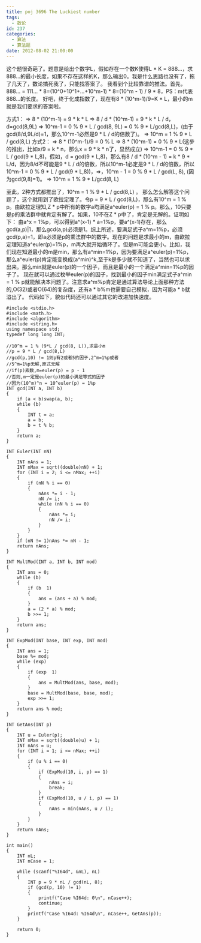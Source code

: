 ```yaml
---
title: poj 3696 The Luckiest number
tags:
  - 数论
id: 237
categories:
  - 算法 
  - 算法题
date: 2012-08-02 21:00:00
---
```


这个题很奇葩了。题意是给出个数字L，假如存在一个数K使得L * K = 888...，求888...的最小长度，如果不存在这样的K，那么输出0。我是什么思路也没有了，拖了几天了，数论搞死我了，只能找答案了。
我看到个比较靠谱的推法。首先，888... = 111... * 8=(10^0+10^1+...+10^m-1) * 8=(10^m - 1) / 9 * 8，PS：m代表888...的长度。
好吧，终于化成指数了，现在有8 * (10^m-1)/9=K * L，最小的m就是我们要求的答案啦。

方式1：
=> 8 * (10^m-1) = 9 * k * L
=> 8 / d * (10^m-1) = 9 * k * L / d，d=gcd(8,9L)
=> 10^m-1 = 0 % 9 * L / gcd(8, 9L) = 0 % 9 * L/gcd(8,L)，(由于gcd(8/d,9L/d)=1，那么10^m-1必然是9 * L / d的倍数了)。
=> 10^m = 1 % 9 * L / gcd(8,L)
方式2：
=> 8 * (10^m-1)/9 = 0 % L
=> 8 * (10^m-1) = 0 % 9 * L(这步的推出，比如x/9 = k * n，那么x = 9 * k * n了，显然成立)
=> 10^m-1 = 0 % 9 * L / gcd(9 * L,8)，假如，d = gcd(9 * L,8)，那么有8 / d * (10^m - 1) = k * 9 * L/d，因为8/d不可能是9 * L / d的倍数，所以10^m-1必定是9 * L / d的倍数，所以10^m-1 = 0 % 9 * L / gcd(9 * L,8))，=>，10^m - 1 = 0 % 9 * L / gcd(L, 8),
(因为gcd(9,8)=1)。
=> 10^m = 1 % 9 * L/gcd(8, L)

至此，2种方式都推出了，10^m = 1 % 9 * L / gcd(8,L) 。
那么怎么解答这个问题了，这个就用到了欧拉定理了。令p = 9 * L / gcd(8,L)，那么有10^m = 1 % p。由欧拉定理知,Z * p中所有的数字a均满足a^euler(p) = 1 % p。那么，10只要是p的乘法群中就肯定有解了。如果，10不在Z * p中了，肯定是无解的。证明如下：
由a^x = 1%p，可以得到a^(x-1) * a=1%p，要a^(x-1)存在，那么gcd(a,p)|1，那么gcd(a,p)必须是1。综上所述，要满足式子a^m=1%p，必须gcd(p,a)=1，即a必须是p的乘法群中的数字。现在的问题是求最小的m，由欧拉定理知道a^euler(p)=1%p，m再大就开始循环了。但是m可能会更小。比如，我们现在知道最小的m是min，那么有a^min=1%p，因为要满足a^euler(p)=1%p，那么a^euler(p)肯定能变换成(a^min)^k,至于k是多少就不知道了，当然也可以求出来。那么min就是euler(p)的一个因子，而且是最小的一个满足a^min=1%p的因子了。
现在就可以通过枚举euler(p)的因子，找到最小的因子min满足式子a^min = 1 % p就能解决本问题了。注意求a^m%p肯定是通过算法导论上面那种方法的,O(32)或者O(64)的复杂度，还有a * b%m也需要自己模拟，因为可能a * b就溢出了。
代码如下，貌似代码还可以通过其它的改进加快速度。

``` stylus
#include <stdio.h>
#include <math.h>
#include <algorithm>
#include <string.h>
using namespace std;
typedef long long INT;

//10^m = 1 % (9*L / gcd(8, L)),求最小m
//p = 9 * L / gcd(8,L)
//gcd(p,10) != 1则p有2或者5的因子,2^m=1%p或者
//5^m=1%p无解,原式无解
//if(p)素数,m=euler(p) = p - 1
//否则,m一定是euler(p)的最小满足等式的因子
//因为(10^m)^n = 10^euler(p) = 1%p
INT gcd(INT a, INT b)
{
    if (a < b)swap(a, b);
    while (b)
    {
        INT t = a;
        a = b;
        b = t % b;
    }
    return a;
}

INT Euler(INT nN)
{
    INT nAns = 1;
    INT nMax = sqrt((double)nN) + 1;
    for (INT i = 2; i <= nMax; ++i)
    {
        if (nN % i == 0)
        {
            nAns *= i - 1;
            nN /= i;
            while (nN % i == 0)
            {
                nAns *= i;
                nN /= i;
            }
        }
    }
    if (nN != 1)nAns *= nN - 1;
    return nAns;
}

INT MultMod(INT a, INT b, INT mod)
{
    INT ans = 0;
    while (b)
    {
        if (b  1)
        {
            ans = (ans + a) % mod;
        }
        a = (2 * a) % mod;
        b >>= 1;
    }
    return ans;
}

INT ExpMod(INT base, INT exp, INT mod)
{
    INT ans = 1;
    base %= mod;
    while (exp)
    {
        if (exp  1)
        {
            ans = MultMod(ans, base, mod);
        }
        base = MultMod(base, base, mod);
        exp >>= 1;
    }
    return ans % mod;
}

INT GetAns(INT p)
{
    INT u = Euler(p);
    INT nMax = sqrt((double)u) + 1;
    INT nAns = u;
    for (INT i = 1; i <= nMax; ++i)
    {
        if (u % i == 0)
        {
            if (ExpMod(10, i, p) == 1)
            {
                nAns = i;
                break;
            }
            if (ExpMod(10, u / i, p) == 1)
            {
                nAns = min(nAns, u / i);
            }
        }
    }
    return nAns;
}

int main()
{
    INT nL;
    INT nCase = 1;

    while (scanf("%I64d", &nL), nL)
    {
        INT p = 9 * nL / gcd(nL, 8);
        if (gcd(p, 10) != 1)
        {
            printf("Case %I64d: 0\n", nCase++);
            continue;
        }
        printf("Case %I64d: %I64d\n", nCase++, GetAns(p));
    }

    return 0;
}
```